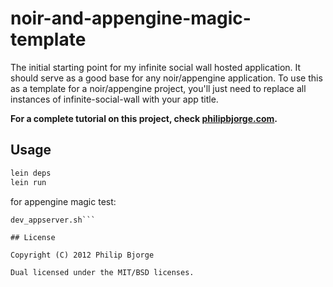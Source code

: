# noir-and-appengine-magic-template

The initial starting point for my infinite social wall hosted application. It should serve as a good base for any noir/appengine application.
To use this as a template for a noir/appengine project, you'll just need to replace all instances of infinite-social-wall with your app title.

**For a complete tutorial on this project, check [philipbjorge.com](http://www.philipbjorge.com/blog/2012-07-29/appengine-noir-mashup/).**

## Usage

```bash
lein deps
lein run
```

for appengine magic test:
```lein appengine-prepare
dev_appserver.sh```

## License

Copyright (C) 2012 Philip Bjorge

Dual licensed under the MIT/BSD licenses.
